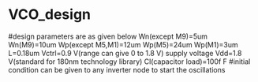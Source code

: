 # VCO_design
#design parameters are as given below
Wn(except M9)=5um
Wn(M9)=10um
Wp(except M5,M1)=12um
Wp(M5)=24um
Wp(M1)=3um
L=0.18um
Vctrl=0.9 V(range can give 0 to 1.8 V)
supply voltage Vdd=1.8 V(standard for 180nm technology library)
Cl(capacitor load)=100f F
#initial condition can be given to any inverter node to start the oscillations

